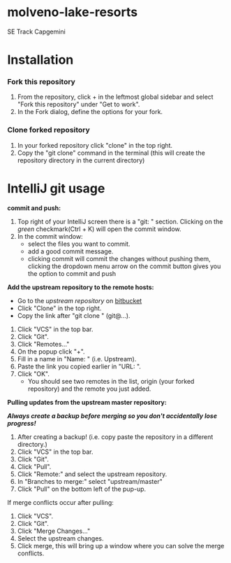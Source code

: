# molveno-lake-resorts
SE Track Capgemini

# Installation

### Fork this repository
1. From the repository, click + in the leftmost global sidebar and select "Fork this repository" under "Get to work".
2. In the Fork dialog, define the options for your fork.

### Clone forked repository
1. In your forked repository click "clone" in the top right.
2. Copy the "git clone" command in the terminal (this will create the repository directory in the current directory)

# IntelliJ git usage

**commit and push:**

1. Top right of your IntelliJ screen there is a "git: " section. Clicking on the _green_ checkmark(Ctrl + K) will open the commit window.
2. In the commit window:
	- select the files you want to commit.
	- add a good commit message.
	- clicking commit will commit the changes without pushing them, clicking the dropdown menu arrow on the commit button gives you the option to commit and push

**Add the upstream repository to the remote hosts:**

- Go to the _upstream repository_ on [bitbucket](bitbucket.org/)
- Click "Clone" in the top right.
- Copy the link after "git clone " (git@...).


1. Click "VCS" in the top bar.
2. Click "Git".
3. Click "Remotes..."
4. On the popup click "+".
5. Fill in a name in "Name: " (i.e. Upstream).
6. Paste the link you copied earlier in "URL: ".
7. Click "OK".
	- You should see two remotes in the list, origin (your forked repository) and the remote you just added.

**Pulling updates from the upstream master repository:**

***Always create a backup before merging so you don't accidentally lose progress!***

1. After creating a backup! (i.e. copy paste the repository in a different directory.)
2. Click "VCS" in the top bar.
3. Click "Git".
4. Click "Pull".
5. Click "Remote:" and select the upstream repository.
6. In "Branches to merge:" select "upstream/master"
7. Click "Pull" on the bottom left of the pup-up.

If merge conflicts occur after pulling:

1. Click "VCS".
2. Click "Git".
3. Click "Merge Changes..."
4. Select the upstream changes.
5. Click merge, this will bring up a window where you can solve the merge conflicts.
